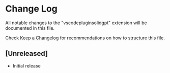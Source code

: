 # Change Log

All notable changes to the "vscodepluginsolidgpt" extension will be documented in this file.

Check [Keep a Changelog](http://keepachangelog.com/) for recommendations on how to structure this file.

## [Unreleased]

- Initial release